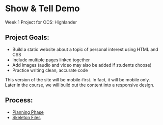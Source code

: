 # Show & Tell Demo

Week 1 Project for OCS: Highlander

## Project Goals:
- Build a static website about a topic of personal interest using HTML and CSS
- Include multiple pages linked together
- Add images (audio and video may also be added if students choose)
- Practice writing clean, accurate code

This version of the site will be mobile-first.  In fact, it will be mobile only.  Later in the course, we will build out the content into a responsive design.

## Process:
- [Planning Phase](https://github.com/AbbyJonesDev/ShowAndTellDemo/tree/master/process_docs)
- [Skeleton Files](https://github.com/AbbyJonesDev/ShowAndTellDemo/tree/20464040f5200e49eb4d1cb82cfb3e4d4b944604)
